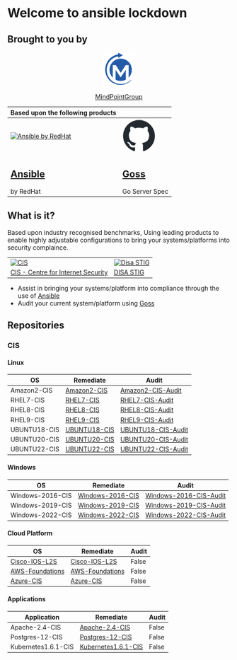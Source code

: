 # Welcome to ansible lockdown

## Brought to you by

<center>
<img src="images/mindpoint_logo.png" width="75" height="75" alt="MindPointGroup"/>

[MindPointGroup]

</center>

|Based upon the following products||
|--|--|
|[<img src="https://www.ansible.com/hubfs/Logo-Red_Hat-Ansible-A-Reverse-SVG.svg" width="150" height="150" alt="Ansible by RedHat" />](https://www.ansible.com)|[<img src="images/github-mark.png" width="75" height="75" alt="Github hosted goss" />](http://goss.rocks)|
|<h2>[Ansible]</h2>by RedHat <br>|<h2>[Goss]</h2>Go Server Spec<br>|

## What is it?

Based upon industry recognised benchmarks, Using leading products to enable highly adjustable configurations to bring your systems/platforms into security complaince.

|||
|--|--|
|[<img src="https://www.cisecurity.org/-/media/project/cisecurity/cisecurity/data/media/img/cis-logo.png?h=86&iar=0&w=300&rev=cab111cd442d438e9a25aad90b81bcfe&hash=864E27F8A942D9677949C871231E0E2F" alt="CIS" />](https://www.cisecurity.org/cis-benchmarks)|[<img src="https://www.eiutah.com/wp-content/uploads/2015/10/DISA-1024x1024.png" width="100" height="100" alt="Disa STIG" />](https://public.cyber.mil/stigs/)|
|[CIS - Centre for Internet Security]|[DISA STIG]|

- Assist in bringing your systems/platform into compliance through the use of [Ansible]
- Audit your current system/platform using [Goss]

## Repositories

### CIS

#### Linux

|OS|Remediate|Audit|
|--|--|--|
|Amazon2-CIS|[Amazon2-CIS]|[Amazon2-CIS-Audit]|
|RHEL7-CIS|[RHEL7-CIS]|[RHEL7-CIS-Audit]|
|RHEL8-CIS|[RHEL8-CIS]|[RHEL8-CIS-Audit]|
|RHEL9-CIS|[RHEL9-CIS]|[RHEL9-CIS-Audit]|
|UBUNTU18-CIS|[UBUNTU18-CIS]|[UBUNTU18-CIS-Audit]|
|UBUNTU20-CIS|[UBUNTU20-CIS]|[UBUNTU20-CIS-Audit]|
|UBUNTU22-CIS|[UBUNTU22-CIS]|[UBUNTU22-CIS-Audit]|

#### Windows

|OS|Remediate|Audit|
|--|--|--|
|Windows-2016-CIS|[Windows-2016-CIS]|[Windows-2016-CIS-Audit]|
|Windows-2019-CIS|[Windows-2019-CIS]|[Windows-2019-CIS-Audit]|
|Windows-2022-CIS|[Windows-2022-CIS]|[Windows-2022-CIS-Audit]|

#### Cloud Platform

|OS|Remediate|Audit|
|--|--|--|
|[Cisco-IOS-L2S]|[Cisco-IOS-L2S]|False|
|[AWS-Foundations]|[AWS-Foundations]|False|
|[Azure-CIS]|[Azure-CIS]|False|

#### Applications

|Application|Remediate|Audit|
|--|--|--|
|Apache-2.4-CIS|[Apache-2.4-CIS]|False|
|Postgres-12-CIS|[Postgres-12-CIS]|False|
|Kubernetes1.6.1-CIS|[Kubernetes1.6.1-CIS]|False|

<!---
Following entries used for consistent links across the document
--->
[ansible]: https://www.ansible.com
[CIS - Centre for Internet Security]: https://www.cisecurity.org
[DISA STIG]: https://public.cyber.mil/stigs
[GOSS]: https://goss.rocks
[MindPointGroup]: https://mindpointgroup.com

<!---
CIS Repo links
--->

[Amazon2-CIS]: https://github.com/ansible-lockdown/AMAZON2-CIS
[Amazon2-CIS-Audit]: https://github.com/ansible-lockdown/AMAZON2-CIS-Audit
[RHEL7-CIS]: https://github.com/ansible-lockdown/RHEL7-CIS
[RHEL7-CIS-Audit]: https://github.com/ansible-lockdown/RHEL7-CIS-Audit
[RHEL8-CIS]: https://github.com/ansible-lockdown/RHEL8-CIS
[RHEL8-CIS-Audit]: https://github.com/ansible-lockdown/RHEL8-CIS-Audit
[RHEL9-CIS]: https://github.com/ansible-lockdown/RHEL9-CIS
[RHEL9-CIS-Audit]: https://github.com/ansible-lockdown/RHEL9-CIS-Audit
[UBUNTU18-CIS]: https://github.com/ansible-lockdown/UBUNTU18-CIS
[UBUNTU18-CIS-Audit]: https://github.com/ansible-lockdown/UBUNTU18-CIS-Audit
[UBUNTU20-CIS]: https://github.com/ansible-lockdown/UBUNTU20-CIS
[UBUNTU20-CIS-Audit]: https://github.com/ansible-lockdown/UBUNTU20-CIS-Audit
[UBUNTU22-CIS]: https://github.com/ansible-lockdown/UBUNTU20-CIS
[UBUNTU22-CIS-Audit]: https://github.com/ansible-lockdown/UBUNTU20-CIS-Audit

[Windows-2016-CIS]: https://github.com/ansible-lockdown/Windows-2016-CIS
[Windows-2016-CIS-Audit]: https://github.com/ansible-lockdown/Windows-2016-CIS-Audit
[Windows-2019-CIS]: https://github.com/ansible-lockdown/Windows-2019-CIS
[Windows-2019-CIS-Audit]: https://github.com/ansible-lockdown/Windows-2019-CIS-Audit
[Windows-2022-CIS]: https://github.com/ansible-lockdown/Windows-2022-CIS
[Windows-2022-CIS-Audit]: https://github.com/ansible-lockdown/Windows-2022-CIS-Audit

[Cisco-IOS-L2S]: https://github.com/ansible-lockdown/CISCO-IOS-L2S-STIG
[AWS-Foundations]: https://github.com/ansible-lockdown/AWS-FOUNDATIONS-CIS
[Azure-CIS]: https://github.com/ansible-lockdown/AZURE-CIS

[Apache-2.4-CIS]: https://github.com/ansible-lockdown/APACHE-2.4-CIS
[Postgres-12-CIS]: https://github.com/ansible-lockdown/POSTGRES-12-CIS
[Kubernetes1.6.1-CIS]: https://github.com/ansible-lockdown/Kubernetes1.6.1-CIS
